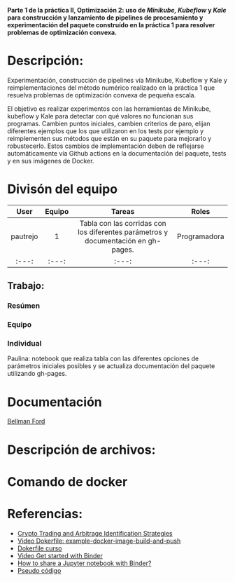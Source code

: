 **Parte 1 de la práctica II, Optimización 2: uso de *Minikube, Kubeflow* y *Kale* para construcción y lanzamiento de pipelines de procesamiento y experimentación del paquete construído en la práctica 1 para resolver problemas de optimización convexa.**


# Descripción: 
Experimentación, construcción de pipelines vía Minikube, Kubeflow y Kale y reimplementaciones del método numérico realizado en la práctica 1 que resuelva problemas de optimización convexa de pequeña escala.

El objetivo es realizar experimentos con las herramientas de Minikube, kubeflow y Kale para detectar con qué valores no funcionan sus programas. Cambien puntos iniciales, cambien criterios de paro, elijan diferentes ejemplos que los que utilizaron en los tests por ejemplo y reimplementen sus métodos que están en su paquete para mejorarlo y robustecerlo. Estos cambios de implementación deben de reflejarse automáticamente vía Github actions en la documentación del paquete, tests y en sus imágenes de Docker.


# Divisón del equipo

| User| Equipo | Tareas | Roles | 
|:---:|:---:|:---:|:---:|
pautrejo | 1 | Tabla con las corridas con los diferentes parámetros y documentación en gh-pages. | Programadora
|:---:|:---:|:---:|:---:|

## Trabajo: 

### Resúmen

 
### Equipo
 


### Individual
Paulina: notebook que realiza tabla con las diferentes opciones de parámetros iniciales posibles y se actualiza documentación del paquete utilizando gh-pages.

# Documentación

 [Bellman Ford](https://optimizacion-2-2022-gh-classroom.github.io/practica-2-primera-parte-joelitam2021/)


# Descripción de archivos:



# Comando de docker

  

# Referencias:


* [Crypto Trading and Arbitrage Identification Strategies](https://nbviewer.org/github/rcroessmann/sharing_public/blob/master/arbitrage_identification.ipynb)
* [Video Dokerfile: example-docker-image-build-and-push](https://www.youtube.com/watch?v=wv7JGstFgrU&feature=youtu.be)
* [Dokerfile curso](https://github.com/palmoreck/dockerfiles/blob/master/jupyterlab/optimizacion_2/3.2.8/Dockerfile)
* [Video Get started with Binder](https://www.youtube.com/watch?v=owSGVOov9pQ)
* [ How to share a Jupyter notebook with Binder? ](https://mybinder.readthedocs.io/en/latest/introduction.html)
* [Pseudo código](https://www.simplilearn.com/tutorials/data-structure-tutorial/bellman-ford-algorithm)
